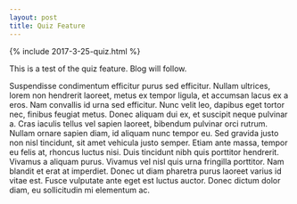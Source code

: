 ```yaml
---
layout: post
title: Quiz Feature
---
```


{% include 2017-3-25-quiz.html %}

This is a test of the quiz feature.  Blog will follow.

Suspendisse condimentum efficitur purus sed efficitur. Nullam ultrices, lorem non hendrerit laoreet, metus ex tempor ligula, et accumsan lacus ex a eros. Nam convallis id urna sed efficitur. Nunc velit leo, dapibus eget tortor nec, finibus feugiat metus. Donec aliquam dui ex, et suscipit neque pulvinar a. Cras iaculis tellus vel sapien laoreet, bibendum pulvinar orci rutrum. Nullam ornare sapien diam, id aliquam nunc tempor eu. Sed gravida justo non nisl tincidunt, sit amet vehicula justo semper. Etiam ante massa, tempor eu felis at, rhoncus luctus nisi. Duis tincidunt nibh quis porttitor hendrerit. Vivamus a aliquam purus. Vivamus vel nisl quis urna fringilla porttitor. Nam blandit et erat at imperdiet. Donec ut diam pharetra purus laoreet varius id vitae est. Fusce vulputate ante eget est luctus auctor. Donec dictum dolor diam, eu sollicitudin mi elementum ac.
